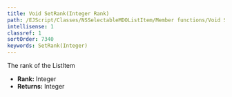 ```yaml
---
title: Void SetRank(Integer Rank)
path: /EJScript/Classes/NSSelectableMDOListItem/Member functions/Void SetRank(Integer p_0)
intellisense: 1
classref: 1
sortOrder: 7340
keywords: SetRank(Integer)
---
```



The rank of the ListItem



* **Rank:** Integer
* **Returns:** Integer


